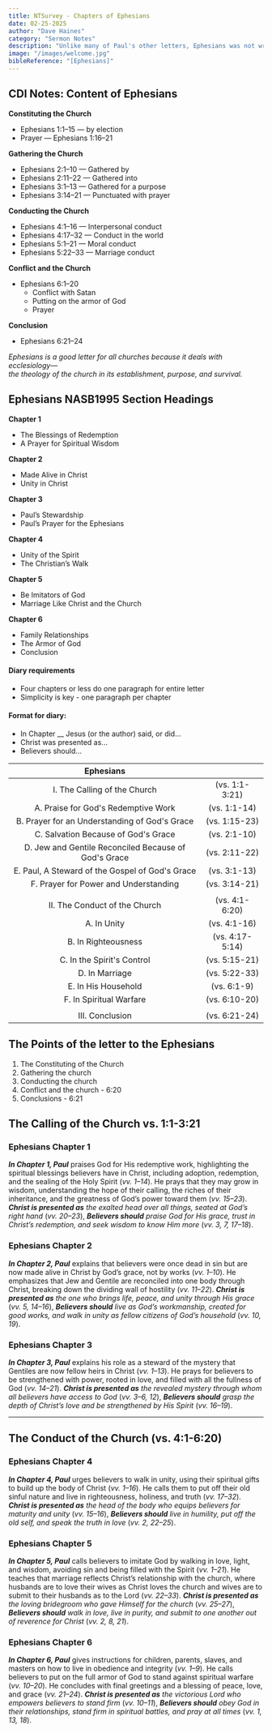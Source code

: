 ```yaml
---
title: NTSurvey - Chapters of Ephesians
date: 02-25-2025
author: "Dave Haines"
category: "Sermon Notes"
description: "Unlike many of Paul's other letters, Ephesians was not written to address any particular problem or controversy. Paul wrote the letter to instruct the Christians of Asia Minor concerning the privileges and responsibilities of those who were part of the church, the Body of Christ."
image: "/images/welcome.jpg"
bibleReference: "[Ephesians]"
---
```



## CDI Notes: Content of Ephesians

**Constituting the Church**  
- Ephesians 1:1–15 — by election  
- Prayer — Ephesians 1:16–21  

**Gathering the Church**  
- Ephesians 2:1–10 — Gathered by  
- Ephesians 2:11–22 — Gathered into  
- Ephesians 3:1–13 — Gathered for a purpose  
- Ephesians 3:14–21 — Punctuated with prayer  

**Conducting the Church**  
- Ephesians 4:1–16 — Interpersonal conduct  
- Ephesians 4:17–32 — Conduct in the world  
- Ephesians 5:1–21 — Moral conduct  
- Ephesians 5:22–33 — Marriage conduct  

**Conflict and the Church**  
- Ephesians 6:1–20  
  - Conflict with Satan  
  - Putting on the armor of God  
  - Prayer  

**Conclusion**  
- Ephesians 6:21–24  

_Ephesians is a good letter for all churches because it deals with ecclesiology—  
the theology of the church in its establishment, purpose, and survival._



## Ephesians NASB1995 Section Headings

**Chapter 1**  
- The Blessings of Redemption  
- A Prayer for Spiritual Wisdom

**Chapter 2**  
- Made Alive in Christ  
- Unity in Christ

**Chapter 3**  
- Paul’s Stewardship  
- Paul’s Prayer for the Ephesians

**Chapter 4**  
- Unity of the Spirit  
- The Christian’s Walk

**Chapter 5**  
- Be Imitators of God  
- Marriage Like Christ and the Church

**Chapter 6**  
- Family Relationships  
- The Armor of God  
- Conclusion

#### Diary requirements
- Four chapters or less do one paragraph for entire letter
- Simplicity is key - one paragraph per chapter

#### Format for diary:
- In Chapter __ Jesus (or the author) said, or did...
- Christ was presented as...
- Believers should...

| **Ephesians** | | 
|:-------:|:-------:|
| I. The Calling of the Church | (vs. 1:1-3:21) |
| A. Praise for God's Redemptive Work | (vs. 1:1-14) |
| B. Prayer for an Understanding of God's Grace | (vs. 1:15-23) |
| C. Salvation Because of God's Grace | (vs. 2:1-10) |
| D. Jew and Gentile Reconciled Because of God's Grace | (vs. 2:11-22) |
| E. Paul, A Steward of the Gospel of God's Grace | (vs. 3:1-13) |
| F. Prayer for Power and Understanding | (vs. 3:14-21) |
| | |
| II. The Conduct of the Church | (vs. 4:1-6:20) |
| A. In Unity | (vs. 4:1-16) |
| B. In Righteousness | (vs. 4:17-5:14) |
| C. In the Spirit's Control | (vs. 5:15-21) |
| D. In Marriage | (vs. 5:22-33) |
| E. In His Household | (vs. 6:1-9) |
| F. In Spiritual Warfare | (vs. 6:10-20) |
| | |
| III. Conclusion | (vs. 6:21-24) |

## The Points of the letter to the Ephesians

1. The Constituting of the Church
2. Gathering the church
3. Conducting the church
4. Conflict and the church - 6:20
5. Conclusions - 6:21

## The Calling of the Church vs. 1:1-3:21

### **Ephesians Chapter 1**  
**_In Chapter 1, Paul_** praises God for His redemptive work, highlighting the spiritual blessings believers have in Christ, including adoption, redemption, and the sealing of the Holy Spirit (*vv. 1–14*). He prays that they may grow in wisdom, understanding the hope of their calling, the riches of their inheritance, and the greatness of God’s power toward them (*vv. 15–23*). **_Christ is presented as_** *the exalted head over all things, seated at God’s right hand* (*vv. 20–23*), **_Believers should_** *praise God for His grace, trust in Christ’s redemption, and seek wisdom to know Him more* (*vv. 3, 7, 17–18*).

### **Ephesians Chapter 2**  
**_In Chapter 2, Paul_** explains that believers were once dead in sin but are now made alive in Christ by God’s grace, not by works (*vv. 1–10*). He emphasizes that Jew and Gentile are reconciled into one body through Christ, breaking down the dividing wall of hostility (*vv. 11–22*). **_Christ is presented as_** *the one who brings life, peace, and unity through His grace* (*vv. 5, 14–16*), **_Believers should_** *live as God’s workmanship, created for good works, and walk in unity as fellow citizens of God’s household* (*vv. 10, 19*).

### **Ephesians Chapter 3**  
**_In Chapter 3, Paul_** explains his role as a steward of the mystery that Gentiles are now fellow heirs in Christ (*vv. 1–13*). He prays for believers to be strengthened with power, rooted in love, and filled with all the fullness of God (*vv. 14–21*). **_Christ is presented as_** *the revealed mystery through whom all believers have access to God* (*vv. 3–6, 12*), **_Believers should_** *grasp the depth of Christ’s love and be strengthened by His Spirit* (*vv. 16–19*).

---

## The Conduct of the Church (vs. 4:1-6:20)

### **Ephesians Chapter 4**  
**_In Chapter 4, Paul_** urges believers to walk in unity, using their spiritual gifts to build up the body of Christ (*vv. 1–16*). He calls them to put off their old sinful nature and live in righteousness, holiness, and truth (*vv. 17–32*). **_Christ is presented as_** *the head of the body who equips believers for maturity and unity* (*vv. 15–16*), **_Believers should_** *live in humility, put off the old self, and speak the truth in love* (*vv. 2, 22–25*).

### **Ephesians Chapter 5**  
**_In Chapter 5, Paul_** calls believers to imitate God by walking in love, light, and wisdom, avoiding sin and being filled with the Spirit (*vv. 1–21*). He teaches that marriage reflects Christ’s relationship with the church, where husbands are to love their wives as Christ loves the church and wives are to submit to their husbands as to the Lord (*vv. 22–33*). **_Christ is presented as_** *the loving bridegroom who gave Himself for the church* (*vv. 25–27*), **_Believers should_** *walk in love, live in purity, and submit to one another out of reverence for Christ* (*vv. 2, 8, 21*).

### **Ephesians Chapter 6**  
**_In Chapter 6, Paul_** gives instructions for children, parents, slaves, and masters on how to live in obedience and integrity (*vv. 1–9*). He calls believers to put on the full armor of God to stand against spiritual warfare (*vv. 10–20*). He concludes with final greetings and a blessing of peace, love, and grace (*vv. 21–24*). **_Christ is presented as_** *the victorious Lord who empowers believers to stand firm* (*vv. 10–11*), **_Believers should_** *obey God in their relationships, stand firm in spiritual battles, and pray at all times* (*vv. 1, 13, 18*).
